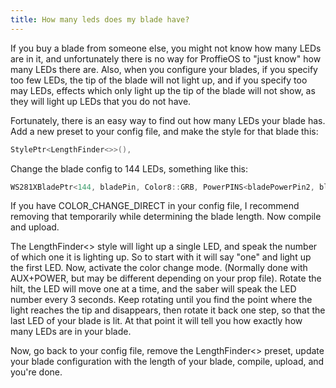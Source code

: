 ```yaml
---
title: How many leds does my blade have?
---
```

If you buy a blade from someone else, you might not know how many LEDs are in it, and unfortunately there is no way for ProffieOS to "just know" how many LEDs there are. Also, when you configure your blades, if you specify too few LEDs, the tip of the blade will not light up, and if you specify too may LEDs, effects which only light up the tip of the blade will not show, as they will light up LEDs that you do not have.

Fortunately, there is an easy way to find out how many LEDs your blade has. Add a new preset to your config file, and make the style for that blade this:

```cpp
StylePtr<LengthFinder<>>(),
```

Change the blade config to 144 LEDs, something like this:  

```cpp
WS281XBladePtr<144, bladePin, Color8::GRB, PowerPINS<bladePowerPin2, bladePowerPin3> >(),
```

If you have COLOR_CHANGE_DIRECT in your config file, I recommend removing that temporarily while determining the blade length.
Now compile and upload.

The LengthFinder<> style will light up a single LED, and speak the number of which one it is lighting up. So to start with it will say "one" and light up the first LED. Now, activate the color change mode. (Normally done with AUX+POWER, but may be different depending on your prop file). Rotate the hilt, the LED will move one at a time, and the saber will speak the LED number every 3 seconds. Keep rotating until you find the point where the light reaches the tip and disappears, then rotate it back one step, so that the last LED of your blade is lit. At that point it will tell you how exactly how many LEDs are in your blade.

Now, go back to your config file, remove the LengthFinder<> preset, update your blade configuration with the length of your blade, compile, upload, and you're done.
